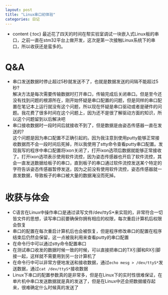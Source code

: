 ```yaml
---
layout: post
title: "Linux串口初体验"
categories: 日记 
---
```

* content
{:toc}
最近花了四天的时间在帮实验室调试一块嵌入式Linux板的串口，之前一直在stm32平台上做开发，这次是第一次接触Linux系统下的串口，所以收获还是蛮多的。





# Q&A
- 串口发送数据时停止超过5秒就发送不了，也就是数据发送的间隔不能超过5秒?  
解决方法是每次需要传输数据时打开串口，传输完成后关闭串口。但是至今还没有找到问题的根源所在，刚开始怀疑是串口配置的问题，但是同样的串口配置在笔记本上运行就没有这个问题，所以现在怀疑是串口驱动或者是硬件的问题。我花费了很多时间在这个问题上，因为还不是很了解驱动方面的知识，所以这个问题留到以后解决吧
- 串口接收数据时一段时间后就接收不到了，但是数据是由姿态传感器一直在发送的?  
这个问题是因为串口配置不正确引起的。因为我注意到使用putty能够正常接收数据而不会一段时间后死掉，所以我使用了stty命令查看putty串口配置。发现我写的程序中串口配置将ixon关闭了，打开ixon选项后数据就能够正常接收了。打开ixon选项表示使用软件流控，因为姿态传感器也开启了软件流控，其会一直发送数据给板子的串口，直到板子的串口通过软件流控发送某个特定的字符告诉姿态传感器暂停发送，因为之前没有使用软件流控，姿态传感器就一直发数据，导致板子的串口被大量的数据淹没而死掉。

# 收获与体会
- C语言在Linux中操作串口是通过读写文件/dev/ttyS\*来实现的，非常符合一切皆文件的思想，读写串口前要确保你拥有相应的权限，每次重启计算机后权限会恢复
- 串口的配置在每次重启计算机后也会被恢复，但是程序修改串口的配置在程序结束后仍然会保留，这一点被我利用来查看putty的串口配置
- 在命令行中可以通过stty命令配置串口
- 在测试串口收发的数据时候一致的时候，可以直接把串口的TX引脚和RX引脚接一起，这样就不需要用到另一台计算机了
- 在命令行中可以非常方便地发送和接收数据，通过`echo mesg > /dev/ttyS*`发送数据，通过`cat /dev/ttyS*`接收数据
- Linux下串口的配置参数真的是非常多，但是在Linux下的实时性很难保证，在单片机中串口发送数据就是真的发送了，但是在Linux中还会把数据缓存起来，很难确定什么时候真的发送了

